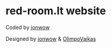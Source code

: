 # red-room.lt website 

Coded by <a href="https://github.com/jonwow">jonwow</a>

Designed by <a href="https://github.com/jonwow">jonwow</a> & <a href="https://github.com/OlimpoVaikas">OlimpoVaikas</a>
